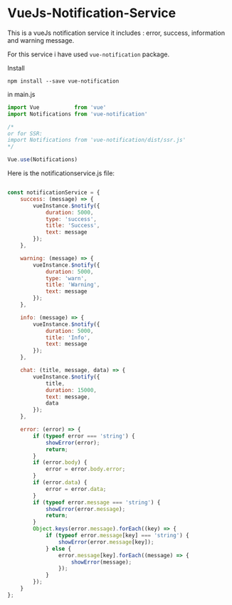 # VueJs-Notification-Service
This is a vueJs notification service 
it includes :
error,
success,
information and warning message.

For this service i have used `vue-notification` package.

Install

`npm install --save vue-notification`

in main.js
``` javascript
import Vue           from 'vue'
import Notifications from 'vue-notification'

/*
or for SSR:
import Notifications from 'vue-notification/dist/ssr.js'
*/

Vue.use(Notifications)
```

Here is the notificationservice.js file:


``` javascript

const notificationService = {
    success: (message) => {
        vueInstance.$notify({
            duration: 5000,
            type: 'success',
            title: 'Success',
            text: message
        });
    },

    warning: (message) => {
        vueInstance.$notify({
            duration: 5000,
            type: 'warn',
            title: 'Warning',
            text: message
        });
    },

    info: (message) => {
        vueInstance.$notify({
            duration: 5000,
            title: 'Info',
            text: message
        });
    },

    chat: (title, message, data) => {
        vueInstance.$notify({
            title,
            duration: 15000,
            text: message,
            data
        });
    },

    error: (error) => {
        if (typeof error === 'string') {
            showError(error);
            return;
        }
        if (error.body) {
            error = error.body.error;
        }
        if (error.data) {
            error = error.data;
        }
        if (typeof error.message === 'string') {
            showError(error.message);
            return;
        }
        Object.keys(error.message).forEach((key) => {
            if (typeof error.message[key] === 'string') {
                showError(error.message[key]);
            } else {
                error.message[key].forEach((message) => {
                    showError(message);
                });
            }
        });
    }
};
